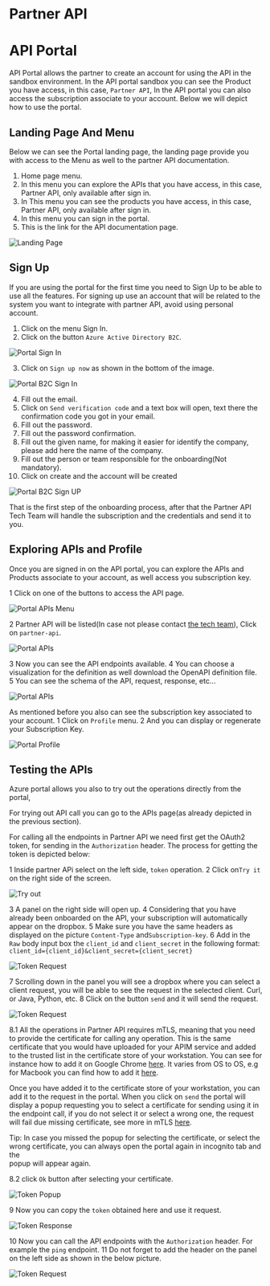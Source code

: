 # Partner API
# API Portal
API Portal allows the partner to create an account for using the API in the sandbox environment.
In the API portal sandbox you can see the Product you have access, in this case, `Partner API`, 
In the API portal you can also access the subscription associate to your account.
Below we will depict how to use the portal.

## Landing Page And Menu
Below we can see the Portal landing page, the landing page provide you with access to the Menu
as well to the partner API documentation.
1. Home page menu.
2. In this menu you can explore the APIs that you have access, in this case, Partner API, only available after sign in.
3. In This menu you can see the products you have access, in this case, Partner API, only available after sign in. 
4. In this menu you can sign in the portal.
5. This is the link for the API documentation page.


![Landing Page](resource/portal-landing.png "Landing Page")

## Sign Up
If you are using the portal for the first time you need to Sign Up to be able to use all the features.
For signing up use an account that will be related to the system you want to integrate with partner API, avoid using personal account.

1. Click on the menu Sign In.
2. Click on the button `Azure Active Directory B2C`.


![Portal Sign In](resource/portal-signin.png "Portal Sign In")

3. Click on `Sign up now` as shown in the bottom of the image.

![Portal B2C Sign In](resource/portal-b2c-signin.png "Portal B2C Sign In")

4. Fill out the email.
5. Click on `Send verification code` and a text box will open, text there the confirmation code you got in your email.
6. Fill out the password.
7. Fill out the password confirmation.
8. Fill out the given name, for making it easier for identify the company, please add here the name of the company.
9. Fill out the person or team responsible for the onboarding(Not mandatory).
10. Click on create and the account will be created

![Portal B2C Sign UP](resource/portal-signup.png "Portal B2C Sign UP")

That is the first step of the onboarding process, after that the Partner API Tech Team will handle the subscription and the credentials and send it to you.


## Exploring APIs and Profile
Once you are signed in on the API portal, you can explore the APIs and Products associate to your account, as well
access you subscription key.

1  Click on one of the buttons to access the API page.

![Portal APIs Menu](resource/portal-menu-api.png "Portal APIs Menu")

2 Partner API will be listed(In case not please contact [the tech team](Contacts.md)), Click on `partner-api`.

![Portal APIs](resource/portal-apis.png "Portal APIs")

3 Now you can see the API endpoints available.
4 You can choose a visualization for the definition as well download the OpenAPI definition file.
5 You can see the schema of the API, request, response, etc...


![Portal APIs](resource/portal-operations.png "Portal APIs")

As mentioned before you also can see the subscription key associated to your account.
1 Click on `Profile` menu.
2 And you can display or regenerate your Subscription Key.

![Portal Profile](resource/portal-profile.png "Portal Profile")

## Testing the APIs

Azure portal allows you also to try out the operations directly from the portal,

For trying out API call you can go to the APIs page(as already depicted in the previous section).

For calling all the endpoints in Partner API we need first get the OAuth2 token, for sending in the `Authorization` header.
The process for getting the token is depicted below:

1 Inside partner APi select on the left side, `token` operation.
2 Click on`Try it` on the right side of the screen.

![Try out](resource/portal-try.png "Try out")

3 A panel on the right side will open up.
4 Considering that you have already been onboarded on the API, your subscription will automatically appear on the
dropbox.
5 Make sure you have the same headers as displayed on the picture `Content-Type` and`Subscription-key`.
6 Add in the `Raw` body input box the `client_id` and `client_secret` in the following format:
   `client_id={client_id}&client_secret={client_secret}`

![Token Request](resource/portal-token-request.png "Token Request")

7 Scrolling down in the panel you will see a dropbox where you can select a client request, you will be able to see the request in the selected client.
Curl, or Java, Python, etc.
8 Click on the button `send` and it will send the request.

![Token Request](resource/portal-token-request2.png "Token Request")

8.1 All the operations in Partner API requires mTLS, meaning that you need to provide the certificate for calling any operation.
This is the same certificate that you would have uploaded for your APIM service and added to the trusted list in the certificate store of your workstation.
You can see for instance how to add it on Google Chrome [here](https://support.google.com/chrome/a/answer/6342302?hl=en).
It varies from OS to OS, e.g for Macbook you can find how to add it [here](https://support.apple.com/en-gb/guide/keychain-access/kyca2431/mac).

Once you have added it to the certificate store of your workstation, you can add it to the request in the portal.
When you click on `send` the portal will display a popup requesting you to select a certificate for sending using it in the endpoint call, if you do not select it or select a wrong one, the request will fail due missing certificate,
see more in mTLS [here](Security.md#authentication).

Tip: In case you missed the popup for selecting the certificate, or select the wrong certificate, you can always open the portal again in incognito tab and the \
popup will appear again.

8.2 click `Ok` button after selecting your certificate.

![Token Popup](resource/portal-cert-popup.png "Token Popup")


9 Now you can copy the `token` obtained here and use it request.

![Token Response](resource/portal-token-response.png "Token Response")

10 Now you can call the API endpoints with the `Authorization` header.
For example the `ping` endpoint.
11 Do not forget to add the header on the panel on the left side as shown in the below picture.

![Token Request](resource/portal-ping-request.png "Token Request")



